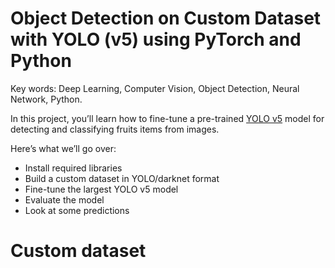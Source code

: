 # Object Detection on Custom Dataset with YOLO (v5) using PyTorch and Python

Key words: Deep Learning, Computer Vision, Object Detection, Neural Network, Python.

In this project, you’ll learn how to fine-tune a pre-trained <a href='https://github.com/ultralytics/yolov5'>YOLO v5</a> model for detecting and classifying fruits items from images.

Here’s what we’ll go over:

<ul>
<li>Install required libraries</li>
<li>Build a custom dataset in YOLO/darknet format</li>
<li>Fine-tune the largest YOLO v5 model</li>
<li>Evaluate the model</li>
<li>Look at some predictions</li>
</ul>

# Custom dataset
